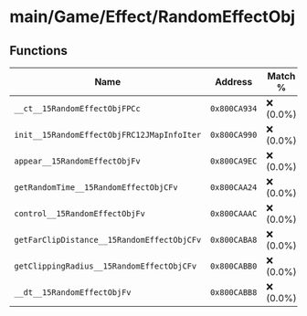 # main/Game/Effect/RandomEffectObj

## Functions

| Name | Address | Match % |
|------|---------|---------|
| `__ct__15RandomEffectObjFPCc` | `0x800CA934` | :x: (0.0%) |
| `init__15RandomEffectObjFRC12JMapInfoIter` | `0x800CA990` | :x: (0.0%) |
| `appear__15RandomEffectObjFv` | `0x800CA9EC` | :x: (0.0%) |
| `getRandomTime__15RandomEffectObjCFv` | `0x800CAA24` | :x: (0.0%) |
| `control__15RandomEffectObjFv` | `0x800CAAAC` | :x: (0.0%) |
| `getFarClipDistance__15RandomEffectObjCFv` | `0x800CABA8` | :x: (0.0%) |
| `getClippingRadius__15RandomEffectObjCFv` | `0x800CABB0` | :x: (0.0%) |
| `__dt__15RandomEffectObjFv` | `0x800CABB8` | :x: (0.0%) |